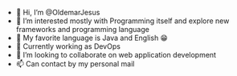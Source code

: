 - 👋 Hi, I’m @OldemarJesus
- 👀 I’m interested mostly with Programming itself and explore new frameworks and programming language
- 💪 My favorite language is Java and English 😁
- 🌱 Currently working as DevOps
- 💞️ I’m looking to collaborate on web application development
- 📫 Can contact by my personal mail

<!---
OldemarJesus/OldemarJesus is a ✨ special ✨ repository because its `README.md` (this file) appears on your GitHub profile.
You can click the Preview link to take a look at your changes.
--->
